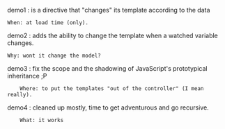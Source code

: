 
demo1 : is a directive that "changes" its template according to the data 

	When: at load time (only).
	
demo2 : adds the ability to change the template when a watched variable changes.

	Why: wont it change the model?
	
demo3 : fix the scope and the shadowing of JavaScript's prototypical inheritance ;P

        Where: to put the templates "out of the controller" (I mean really).

demo4 : cleaned up mostly, time to get adventurous and go recursive.

        What: it works
